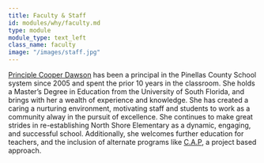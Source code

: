 ```yaml
---
title: Faculty & Staff
id: modules/why/faculty.md
type: module
module_type: text_left
class_name: faculty
image: "/images/staff.jpg"
---
```

[Principle Cooper Dawson](https://www.pcsb.org/domain/2019) has been a principal in the Pinellas County School system since 2005 and spent the prior 10 years in the classroom.  She holds a Master’s Degree in Education from the University of South Florida, and brings with her a wealth of experience and knowledge.  She has created a caring a nurturing environment, motivating staff and students to work as a community alway in the pursuit of excellence.  She continues to make great strides in re-establishing North Shore Elementary as a dynamic, engaging, and successful school. Additionally, she welcomes further education for teachers, and the inclusion of alternate programs like [C.A.P](#), a project based approach.